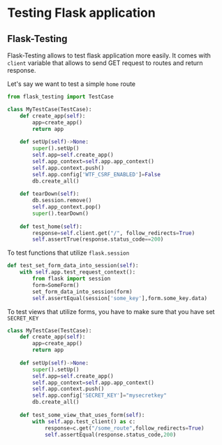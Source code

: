 # Testing Flask application

## Flask-Testing
Flask-Testing allows to test flask application more easily.
It comes with ```client``` variable that allows to send GET request to routes and return response.

Let's say we want to test a simple ```home``` route

```python
from flask_testing import TestCase

class MyTestCase(TestCase):
    def create_app(self):
        app=create_app()
        return app
    
    def setUp(self)->None:
        super().setUp()
        self.app=self.create_app()
        self.app_context=self.app.app_context()
        self.app.context.push()
        self.app.config['WTF_CSRF_ENABLED']=False
        db.create_all()
    
    def tearDown(self):
        db.session.remove()
        self.app_context.pop()
        super().tearDown()
    
    def test_home(self):
        response=self.client.get("/", follow_redirects=True)
        self.assertTrue(response.status_code==200)
```

To test functions that utilize ```flask.session```

```python
def test_set_form_data_into_session(self):
    with self.app.test_request_context():
        from flask import session
        form=SomeForm()
        set_form_data_into_session(form)
        self.assertEqual(session['some_key'],form.some_key.data)
```

To test views that utilize forms, you have to make sure that you have set
```SECRET_KEY```

```python
class MyTestCase(TestCase):
    def create_app(self):
        app=create_app()
        return app
    
    def setUp(self)->None:
        super().setUp()
        self.app=self.create_app()
        self.app_context=self.app.app_context()
        self.app.context.push()
        self.app.config['SECRET_KEY']="mysecretkey"
        db.create_all()
    
    def test_some_view_that_uses_form(self):
        with self.app.test_client() as c:
            response=c.get("/some_route",follow_redirects=True)
            self.assertEqual(response.status_code,200)

```